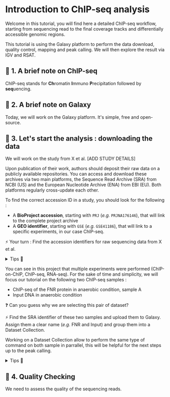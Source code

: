 # Introduction to ChIP-seq analysis

Welcome in this tutorial, you will find here a detailed ChIP-seq workflow, starting from sequencing read to the final coverage tracks and differentially accessible genomic regions.

This tutorial is using the Galaxy platform to perform the data download, quality control, mapping and peak calling. We will then explore the result via IGV and RSAT.

## 📍 1. A brief note on ChIP-seq

ChIP-seq stands for **Ch**romatin **I**mmuno **P**recipitation followed by **seq**uencing.

## 📍 2. A brief note on Galaxy

Today, we will work on the Galaxy platform. It's simple, free and open-source.

## 📍 3. Let's start the analysis : downloading the data

We will work on the study from X et al.
[ADD STUDY DETAILS]

Upon publication of their work, authors should deposit their raw data on a publicly available repositories. You can access and download these archives via two main platforms, the Sequence Read Archive (SRA) from NCBI (US) and the European Nucleotide Archive (ENA) from EBI (EU). Both platforms regularly cross-update each other.

To find the correct accession ID in a study, you should look for the following :
* A **BioProject accession**, starting with `PRJ` (*e.g.* `PRJNA176146`), that will link to the complete project archive
* A **GEO identifier**, starting with `GSE` (*e.g.* `GSE41186`), that will link to a specific experiments, in our case ChIP-seq.

⚡️ Your turn : Find the accession identifiers for raw sequencing data from X et al.

<details>
  <summary>Tips 👀</summary>

  You are looking for a code starting with `GSE`. You usually find it in the *Data accessibility* section of an article, else you can try to `Ctrl+F` for `GSE` in the paper.

  </details>

You can see in this project that multiple experiments were performed (ChIP-on-ChIP, ChIP-seq, RNA-seq). For the sake of time and simplicity, we will focus our tutorial on the following two ChIP-seq samples :
* ChIP-seq of the FNR protein in anaerobic condition, sample A
* Input DNA in anaerobic condition

❓ Can you guess why we are selecting this pair of dataset?

⚡️ Find the SRA identifier of these two samples and upload them to Galaxy. Assign them a clear name (*e.g.* FNR and Input) and group them into a Dataset Collection.

Working on a Dataset Collection allow to perform the same type of command on both sample in parrallel, this will be helpful for the next steps up to the peak calling.

<details>
  <summary>Tips 👀</summary>

  Some tips.

  </details>


## 📍 4. Quality Checking

We need to assess the quality of the sequencing reads.
